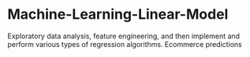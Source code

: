 # Machine-Learning-Linear-Model
Exploratory data analysis, feature engineering, and then implement and perform various types of regression algorithms.  Ecommerce predictions
